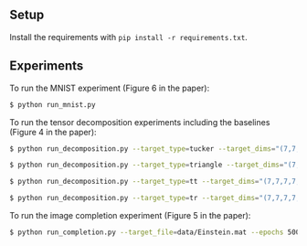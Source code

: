 ## Setup
Install the requirements with `pip install -r requirements.txt`.

## Experiments
To run the MNIST experiment (Figure 6 in the paper):
```bash
$ python run_mnist.py
```

To run the tensor decomposition experiments including the baselines (Figure 4 in the paper):

```bash
$ python run_decomposition.py --target_type=tucker --target_dims="(7,7,7,7,7)" --target_rank="[2,3,4,3,2]"  --nruns=50 --result_pickle=results-all-tucker.pickle

$ python run_decomposition.py --target_type=triangle --target_dims="(7,7,7,7,7)" --target_rank="[5,2,5,2,2]" --nruns=50 --result_pickle=results-all-triangle.pickle

$ python run_decomposition.py --target_type=tt --target_dims="(7,7,7,7,7)" --target_rank="[2,3,6,5]" --nruns=50 --result_pickle=results-all-tt.pickle

$ python run_decomposition.py --target_type=tr --target_dims="(7,7,7,7,7)" --target_rank="[2,3,4,5,5]" --nruns=50 --result_pickle=results-all-tr.pickle
```

To run the image completion experiment (Figure 5 in the paper):

```bash
$ python run_completion.py --target_file=data/Einstein.mat --epochs 500 --method greedy_ALS
```